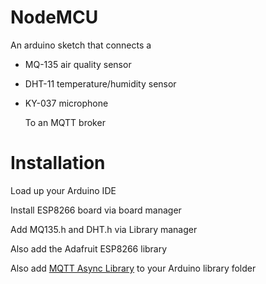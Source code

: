 # NodeMCU 
An arduino sketch that connects a
- MQ-135 air quality sensor
- DHT-11 temperature/humidity sensor
- KY-037 microphone

  To an MQTT broker

# Installation
Load up your Arduino IDE

Install ESP8266 board via board manager

Add MQ135.h and DHT.h via Library manager

Also add the Adafruit ESP8266 library

Also add [MQTT Async Library](https://github.com/marvinroger/async-mqtt-client) to your Arduino library folder
